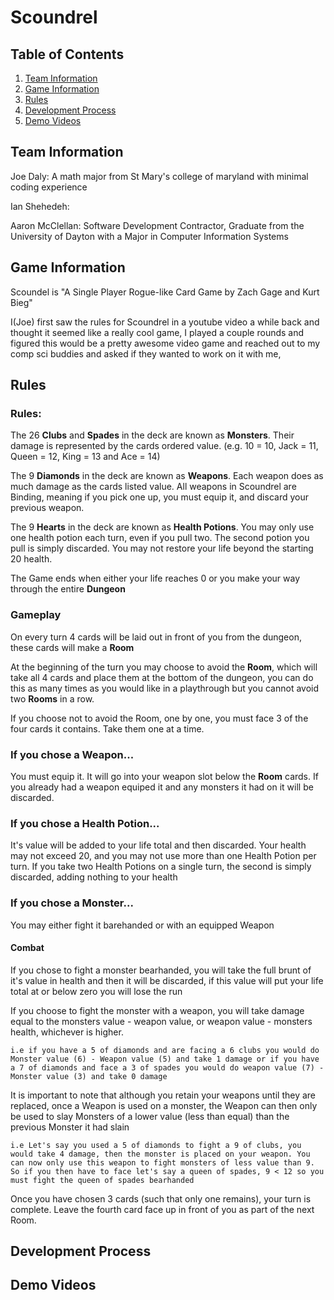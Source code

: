 # Scoundrel

## Table of Contents
1. [Team Information](#members)
2. [Game Information](#info)
3. [Rules](#rules)
4. [Development Process](#devpro)
5. [Demo Videos](#demo)

## Team Information <a name="members"></a>
Joe Daly: A math major from St Mary's college of maryland with minimal coding experience

Ian Shehedeh:

Aaron McClellan: Software Development Contractor, Graduate from the University of Dayton with a Major in Computer Information Systems

## Game Information <a name="info"></a>
Scoundel is "A Single Player Rogue-like Card Game by Zach Gage and Kurt Bieg"

I(Joe) first saw the rules for Scoundrel in a youtube video a while back and thought it seemed like a really cool game, I played a couple rounds and figured this would be a pretty awesome video game and reached out to my comp sci buddies and asked if they wanted to work on it with me, 

## Rules <a name="rules"></a>

### Rules:
The 26 **Clubs** and **Spades** in the deck are known as **Monsters**. Their damage is represented by the cards ordered value. (e.g. 10 = 10, Jack = 11, Queen = 12, King = 13 and Ace = 14)

The 9 **Diamonds** in the deck are known as **Weapons**. Each weapon does as much damage as the cards listed value. All weapons in Scoundrel are Binding, meaning if you pick one up, you must equip it, and discard your previous weapon.

The 9 **Hearts** in the deck are known as **Health Potions**. You may only use one health potion each turn, even if you pull two. The second potion you pull is simply discarded. You may not restore your life beyond the starting 20 health.

The Game ends when either your life reaches 0 or you make your way through the entire **Dungeon**

### Gameplay
On every turn 4 cards will be laid out in front of you from the dungeon, these cards will make a **Room**

At the beginning of the turn you may choose to avoid the **Room**, which will take all 4 cards and place them at the bottom of the dungeon, you can do this as many times as you would like in a playthrough but you cannot avoid two **Rooms** in a row.

If you choose not to avoid the Room, one by one, you must face 3 of the four cards it contains.
Take them one at a time.

### If you chose a Weapon...
You must equip it. It will go into your weapon slot below the **Room** cards. If you already had a weapon equiped it and any monsters it had on it will be discarded. 

### If you chose a Health Potion...
It's value will be added to your life total and then discarded. Your health may not exceed 20, and you may not use
more than one Health Potion per turn. If you take two Health Potions on a single turn, the second is
simply discarded, adding nothing to your health

### If you chose a Monster...
You may either fight it barehanded or with an equipped Weapon

#### Combat
If you chose to fight a monster bearhanded, you will take the full brunt of it's value in health and then it will be discarded, if this value will put your life total at or below zero you will lose the run

If you choose to fight the monster with a weapon, you will take damage equal to the monsters value - weapon value, or weapon value - monsters health, whichever is higher. 

    i.e if you have a 5 of diamonds and are facing a 6 clubs you would do Monster value (6) - Weapon value (5) and take 1 damage or if you have a 7 of diamonds and face a 3 of spades you would do weapon value (7) - Monster value (3) and take 0 damage 

It is important to note that although you retain your weapons until they are replaced, once a Weapon is used on a monster, the Weapon can then only be used to slay Monsters of a lower value (less than equal) than the previous Monster it had slain 

    i.e Let's say you used a 5 of diamonds to fight a 9 of clubs, you would take 4 damage, then the monster is placed on your weapon. You can now only use this weapon to fight monsters of less value than 9. So if you then have to face let's say a queen of spades, 9 < 12 so you must fight the queen of spades bearhanded

Once you have chosen 3 cards (such that only one remains), your turn is complete. Leave the fourth card
face up in front of you as part of the next Room.

## Development Process <a name="devpro"></a>

## Demo Videos <a name="demo"></a>

 
